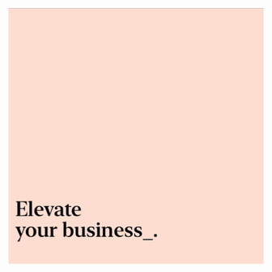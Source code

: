 
<br> <br>
<p align="center">
  <img alt="Hi There" src="https://raw.githubusercontent.com/awran5/react-simple-typewriter/HEAD/screenshot.gif" width="520"/>
</p>
<br><br><br>
